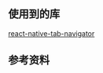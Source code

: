 ## 使用到的库
[react-native-tab-navigator](https://github.com/exponentjs/react-native-tab-navigator)

## 参考资料
